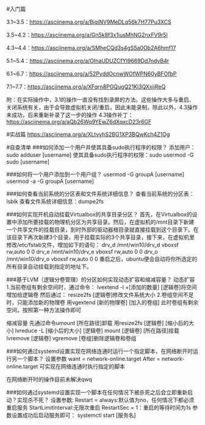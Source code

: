 #入门篇

3.1~3.5：https://asciinema.org/a/BjqjNV9MeDLq56k7H77Pu3XCS

3.5~4.2：https://asciinema.org/a/Gn5k8f3x1iusMhNG2nxFV9r5l

4.3~4.4：https://asciinema.org/a/SMheCQd3s4gS5a0Ob2A6hmf17

5.1~5.4：https://asciinema.org/a/OInaUDUZCfYI9669Dd7ndyB4r

6.1~6.7：https://asciinema.org/a/52PyddOcnwWOfWPN60yBFOfbP

7.1~7.7：https://asciinema.org/a/XFqrn8PGQugQ21Kl3QXxijReQ

附：在实际操作中，3.1的操作一直没有找到录屏的方法。这些操作大多与重启、关闭系统有关，由于会导致虚拟机关闭/重启，因此未能录制，除此以外，4.3操作未成功，后来重新补录了这一步的操作
4.3操作补丁：https://asciinema.org/a/aQb26Wq9YEwZ6dXqxcD23r6GF

#实战篇
https://asciinema.org/a/XLtvyhS2BG1XP3BQwKch4Z1Og

#自查清单
###如何添加一个用户并使其具备sudo执行程序的权限？
添加用户：sudo adduser [username]
使其具备sudo执行程序的权限：sudo usermod -G sudo [username]

###如何将一个用户添加到一个用户组？
usermod -G groupA [username]
usermod -a -G groupA [username]

###如何查看当前系统的分区表和文件系统详细信息？
查看当前系统的分区表：lsblk
查看文件系统详细信息：dumpe2fs

###如何实现开机自动挂载Virtualbox的共享目录分区？
首先，在Virtualbox的设置中添加所要挂载的物理机分区为共享目录。然后，在虚拟机的/mnt目录下新建一个共享文件的挂载目录，到时外部的驱动器根目录就直接挂载到这个目录下。在该目录下再次新建3个目录，用于挂载实际的3个共享目录，接下来，在虚拟机里修改/etc/fstab文件，增加如下的语句：
drv_d	/mnt/win10/drv_d	vboxsf 	rw,auto	0	0
drv_e	/mnt/win10/drv_e	vboxsf 	rw,auto	0	0
drv_o	/mnt/win10/drv_o	vboxsf 	rw,auto	0	0
重启之后，ubuntu便会自动将你所选定的所有目录自动挂载到指定的地址下。

###基于LVM（逻辑分卷管理）的分区如何实现动态扩容和缩减容量？
动态扩容
1.当前卷组有剩余空间时，通过命令：
    lvextend -l +[添加的数量] [逻辑卷]将空间增加给逻辑卷
    然后通过：
    resize2fs [逻辑卷]修改文件系统大小
2.卷组空间不足时，只能添加新的物理卷
用vgextend [新的物理卷] [加入的卷组]
此时卷组有剩余空间，按照第一种方法操作即可

缩减容量
先通过命令umount [所在路径]卸载
用resize2fs [逻辑卷] [缩小后的大小]
lvreduce -L [缩小后的大小] [逻辑卷]
mount [逻辑卷] [所在路径]挂载
lvremove [逻辑卷]
vgremove [卷组]删除逻辑卷和卷组

###如何通过systemd设置实现在网络连通时运行一个指定脚本，在网络断开时运行另一个脚本？
设置参数
want = network-online.target
After = network-online.target
可实现在网络连通时执行指定的脚本

在网络断开时的操作目前未解决qwq

###如何通过systemd设置实现一个脚本在任何情况下被杀死之后会立即重新启动？实现杀不死？
设置参数:
Restart = always:默认值为no，任何情况下都必须重启服务
StartLimitlnterval:无限次重启
RestartSec = 1：重启的等待时间为1s
参数设置成功后启动服务即可：
systemctl start [服务名]
